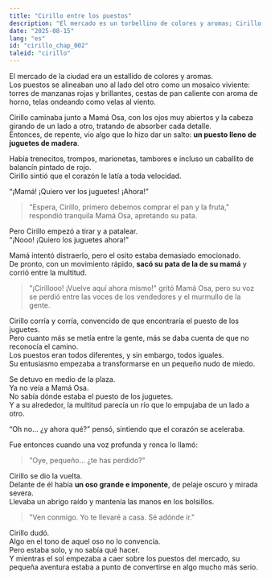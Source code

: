 ```yaml
---
title: "Cirillo entre los puestos"
description: "El mercado es un torbellino de colores y aromas; Cirillo, atraído por los juguetes, se suelta de su mamá y se pierde entre la multitud, hasta encontrarse con un gran oso de aspecto poco amistoso."
date: "2025-08-15"
lang: "es"
id: "cirillo_chap_002"
taleid: "cirillo"
---
```


El mercado de la ciudad era un estallido de colores y aromas.  
Los puestos se alineaban uno al lado del otro como un mosaico viviente: torres de manzanas rojas y brillantes, cestas de pan caliente con aroma de horno, telas ondeando como velas al viento.

Cirillo caminaba junto a Mamá Osa, con los ojos muy abiertos y la cabeza girando de un lado a otro, tratando de absorber cada detalle.  
Entonces, de repente, vio algo que lo hizo dar un salto: **un puesto lleno de juguetes de madera**.

Había trenecitos, trompos, marionetas, tambores e incluso un caballito de balancín pintado de rojo.  
Cirillo sintió que el corazón le latía a toda velocidad.

“¡Mamá! ¡Quiero ver los juguetes! ¡Ahora!”

> "Espera, Cirillo, primero debemos comprar el pan y la fruta," respondió tranquila Mamá Osa, apretando su pata.

Pero Cirillo empezó a tirar y a patalear.  
“¡Nooo! ¡Quiero los juguetes ahora!”

Mamá intentó distraerlo, pero el osito estaba demasiado emocionado.  
De pronto, con un movimiento rápido, **sacó su pata de la de su mamá** y corrió entre la multitud.

> "¡Cirillooo! ¡Vuelve aquí ahora mismo!" gritó Mamá Osa, pero su voz se perdió entre las voces de los vendedores y el murmullo de la gente.

Cirillo corría y corría, convencido de que encontraría el puesto de los juguetes.  
Pero cuanto más se metía entre la gente, más se daba cuenta de que no reconocía el camino.  
Los puestos eran todos diferentes, y sin embargo, todos iguales.  
Su entusiasmo empezaba a transformarse en un pequeño nudo de miedo.

Se detuvo en medio de la plaza.  
Ya no veía a Mamá Osa.  
No sabía dónde estaba el puesto de los juguetes.  
Y a su alrededor, la multitud parecía un río que lo empujaba de un lado a otro.

“Oh no… ¿y ahora qué?” pensó, sintiendo que el corazón se aceleraba.

Fue entonces cuando una voz profunda y ronca lo llamó:  
> "Oye, pequeño… ¿te has perdido?"

Cirillo se dio la vuelta.  
Delante de él había **un oso grande e imponente**, de pelaje oscuro y mirada severa.  
Llevaba un abrigo raído y mantenía las manos en los bolsillos.

> "Ven conmigo. Yo te llevaré a casa. Sé adónde ir."

Cirillo dudó.  
Algo en el tono de aquel oso no lo convencía.  
Pero estaba solo, y no sabía qué hacer.  
Y mientras el sol empezaba a caer sobre los puestos del mercado, su pequeña aventura estaba a punto de convertirse en algo mucho más serio.


